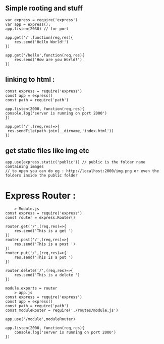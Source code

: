 ## Simple rooting and stuff
    var express = require('express')
    var app = express();
    app.listen(2030) // for port 

    app.get('/',function(req,res){
        res.send('Hello World!')
    })
    
    app.get('/hello',function(req,res){
        res.send('How are you World!')
    })
## linking to html : 
    const express = require('express')
    const app = express()
    const path = require('path')

    app.listen(2000, function(req,res){
    console.log('server is running on port 2000')
    })

    app.get('/',(req,res)=>{
     res.sendFile(path.join(__dirname,'index.html'))
    })
## get static files like img etc

    app.use(express.static('public')) // public is the folder name containing images
    // to open you can do eg : http://localhost:2000/img.png or even the folders inside the public folder 

# Express Router : 
        > Module.js 
    const express = require('express')
    const router = express.Router()
    
    router.get('/',(req,res)=>{
        res.send('This is a get ')
    })
    router.post('/',(req,res)=>{
        res.send('This is a post ')
    })
    router.put('/',(req,res)=>{
        res.send('This is a put ')
    })
    
    router.delete('/',(req,res)=>{
        res.send('This is a delete ')
    })
    
    module.exports = router 
        > app.js
    const express = require('express')
    const app = express()
    const path = require('path')
    const moduleRouter = require('./routes/module.js')
    
    app.use('/module',moduleRouter)
    
    app.listen(2000, function(req,res){
        console.log('server is running on port 2000')
    })
